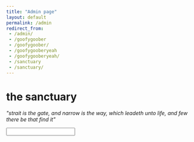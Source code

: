 ```yaml
---
title: "Admin page"
layout: default
permalink: /admin
redirect_from:
 - /admin/
 - /goofygoober
 - /goofygoober/
 - /goofygooberyeah
 - /goofygooberyeah/
 - /sanctuary
 - /sanctuary/
---
```


# the sanctuary

_"strait is the gate, and narrow is the way, which leadeth unto life, and few there be that find it"_

<input id="password-input" type="password" class="text-secret" onkeyup="unlock()" autocomplete="off">

<span id="truth" style="display:none;"><br>Welcome back, Arif Hamed<br><br> <span style="font-size:150%;">Dashboard</span> <br>&nbsp;&nbsp;&#8226;&nbsp;Comments Master Page: <a href="{{ site.comment-read }}" target="_blank">Google Sheets</a><br>&nbsp;&nbsp;&#8226;&nbsp;more options available soon<br><br>Yoga C640 Service Tag: E038K9ASYF<br>Yoga C640 Details: <a href="about:blank" target="_blank">Warranty</a><br><br>ThinkPad X250 Details: <a href="https://pcsupport.lenovo.com/sg/en/products/laptops-and-netbooks/thinkpad-x-series-laptops/thinkpad-x250/20cl/20cl0007sg/pc07mjtc/warranty" target="_blank">Warranty</a><br><br>DrivelOS version 1.0<br>This page will refresh 10 minutes after initial unlocking.</span>
